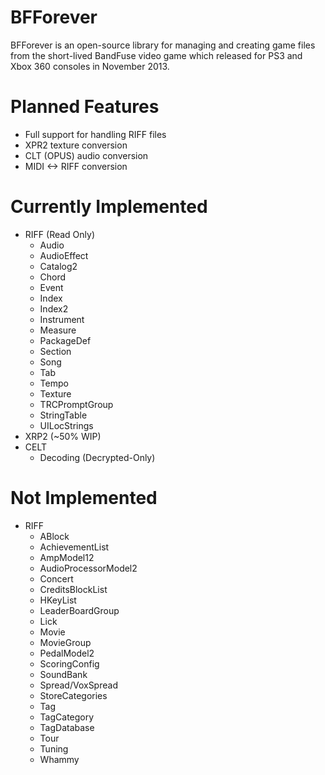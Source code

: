 # BFForever
BFForever is an open-source library for managing and creating game files from the short-lived BandFuse video game which released for PS3 and Xbox 360 consoles in November 2013.

# Planned Features
* Full support for handling RIFF files
* XPR2 texture conversion
* CLT (OPUS) audio conversion
* MIDI <-> RIFF conversion

# Currently Implemented
* RIFF (Read Only)
  * Audio
  * AudioEffect
  * Catalog2
  * Chord
  * Event
  * Index
  * Index2
  * Instrument
  * Measure
  * PackageDef
  * Section
  * Song
  * Tab
  * Tempo
  * Texture
  * TRCPromptGroup
  * StringTable
  * UILocStrings
* XRP2 (~50% WIP)
* CELT
  * Decoding (Decrypted-Only)

# Not Implemented
* RIFF
  * ABlock
  * AchievementList
  * AmpModel12
  * AudioProcessorModel2
  * Concert
  * CreditsBlockList
  * HKeyList
  * LeaderBoardGroup
  * Lick
  * Movie
  * MovieGroup
  * PedalModel2
  * ScoringConfig
  * SoundBank
  * Spread/VoxSpread
  * StoreCategories
  * Tag
  * TagCategory
  * TagDatabase
  * Tour
  * Tuning
  * Whammy
